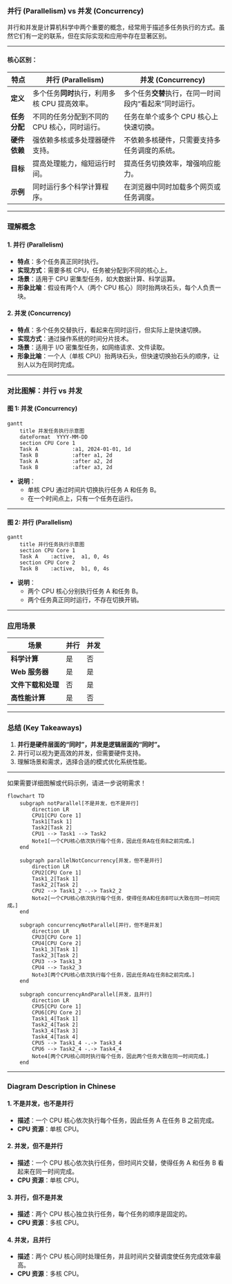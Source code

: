 ### 并行 (Parallelism) vs 并发 (Concurrency)

并行和并发是计算机科学中两个重要的概念，经常用于描述多任务执行的方式。虽然它们有一定的联系，但在实际实现和应用中存在显著区别。

---

#### **核心区别：**

| 特点           | 并行 (Parallelism)                                          | 并发 (Concurrency)                                     |
|----------------|------------------------------------------------------------|-------------------------------------------------------|
| **定义**       | 多个任务**同时**执行，利用多核 CPU 提高效率。                | 多个任务**交替**执行，在同一时间段内“看起来”同时运行。 |
| **任务分配**   | 不同的任务分配到不同的 CPU 核心，同时运行。                  | 任务在单个或多个 CPU 核心上快速切换。                 |
| **硬件依赖**   | 强依赖多核或多处理器硬件支持。                               | 不依赖多核硬件，只需要支持多任务调度的系统。           |
| **目标**       | 提高处理能力，缩短运行时间。                                 | 提高任务切换效率，增强响应能力。                      |
| **示例**       | 同时运行多个科学计算程序。                                   | 在浏览器中同时加载多个网页或任务调度。                |

---

### **理解概念**

#### 1. **并行 (Parallelism)**

- **特点**：多个任务真正同时执行。
- **实现方式**：需要多核 CPU，任务被分配到不同的核心上。
- **场景**：适用于 CPU 密集型任务，如大数据计算、科学运算。
- **形象比喻**：假设有两个人（两个 CPU 核心）同时抬两块石头，每个人负责一块。

#### 2. **并发 (Concurrency)**

- **特点**：多个任务交替执行，看起来在同时运行，但实际上是快速切换。
- **实现方式**：通过操作系统的时间分片技术。
- **场景**：适用于 I/O 密集型任务，如网络请求、文件读取。
- **形象比喻**：一个人（单核 CPU）抬两块石头，但快速切换抬石头的顺序，让别人以为在同时完成。

---

### **对比图解：并行 vs 并发**

#### 图 1: 并发 (Concurrency)
```mermaid
gantt
    title 并发任务执行示意图
    dateFormat  YYYY-MM-DD
    section CPU Core 1
    Task A           :a1, 2024-01-01, 1d
    Task B           :after a1, 2d
    Task A           :after a2, 2d
    Task B           :after a3, 2d

```

- **说明**：
  - 单核 CPU 通过时间片切换执行任务 A 和任务 B。
  - 在一个时间点上，只有一个任务在运行。

---

#### 图 2: 并行 (Parallelism)
```mermaid
gantt
    title 并行任务执行示意图
    section CPU Core 1
    Task A    :active,  a1, 0, 4s
    section CPU Core 2
    Task B    :active,  b1, 0, 4s
```

- **说明**：
  - 两个 CPU 核心分别执行任务 A 和任务 B。
  - 两个任务真正同时运行，不存在切换开销。

---

### **应用场景**

| 场景                | 并行                                      | 并发                                     |
|---------------------|------------------------------------------|-----------------------------------------|
| **科学计算**         | 是                                         | 否                                      |
| **Web 服务器**       | 是                                         | 是                                      |
| **文件下载和处理**   | 否                                         | 是                                      |
| **高性能计算**       | 是                                         | 否                                      |

---

### **总结 (Key Takeaways)**

1. **并行是硬件层面的“同时”，并发是逻辑层面的“同时”。**
2. 并行可以视为更高效的并发，但需要硬件支持。
3. 理解场景和需求，选择合适的模式优化系统性能。

---

如果需要详细图解或代码示例，请进一步说明需求！

```mermaid
flowchart TD
    subgraph notParallel[不是并发，也不是并行]
        direction LR
        CPU1[CPU Core 1]
        Task1[Task 1]
        Task2[Task 2]
        CPU1 --> Task1 --> Task2
        Note1[一个CPU核心依次执行每个任务，因此任务A在任务B之前完成。]
    end

    subgraph parallelNotConcurrency[并发，但不是并行]
        direction LR
        CPU2[CPU Core 1]
        Task1_2[Task 1]
        Task2_2[Task 2]
        CPU2 --> Task1_2 -.-> Task2_2
        Note2[一个CPU核心依次执行每个任务，使得任务A和任务B可以大致在同一时间完成。]
    end

    subgraph concurrencyNotParallel[并行，但不是并发]
        direction LR
        CPU3[CPU Core 1]
        CPU4[CPU Core 2]
        Task1_3[Task 1]
        Task2_3[Task 2]
        CPU3 --> Task1_3
        CPU4 --> Task2_3
        Note3[两个CPU核心依次执行每个任务，因此任务A在任务B之前完成。]
    end

    subgraph concurrencyAndParallel[并发，且并行]
        direction LR
        CPU5[CPU Core 1]
        CPU6[CPU Core 2]
        Task1_4[Task 1]
        Task2_4[Task 2]
        Task3_4[Task 3]
        Task4_4[Task 4]
        CPU5 --> Task1_4 -.-> Task3_4
        CPU6 --> Task2_4 -.-> Task4_4
        Note4[两个CPU核心同时执行每个任务，因此两个任务大致在同一时间完成。]
    end
```

---

### Diagram Description in Chinese

#### 1. **不是并发，也不是并行**
   - **描述**：一个 CPU 核心依次执行每个任务，因此任务 A 在任务 B 之前完成。
   - **CPU 资源**：单核 CPU。

#### 2. **并发，但不是并行**
   - **描述**：一个 CPU 核心依次执行任务，但时间片交替，使得任务 A 和任务 B 看起来在同一时间完成。
   - **CPU 资源**：单核 CPU。

#### 3. **并行，但不是并发**
   - **描述**：两个 CPU 核心独立执行任务，每个任务的顺序是固定的。
   - **CPU 资源**：多核 CPU。

#### 4. **并发，且并行**
   - **描述**：两个 CPU 核心同时处理任务，并且时间片交替调度使任务完成效率最高。
   - **CPU 资源**：多核 CPU。
